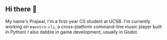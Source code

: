 ## Hi there 👋

My name's Prajwal, I'm a first-year CS student at UCSB. I'm currently working on `maestro-cli`, a cross-platform command-line music player built in Python! I also dabble in game development, usually in Godot.
